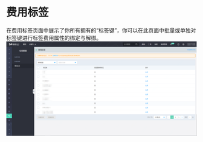 # 费用标签

在费用标签页面中展示了你所有拥有的“标签键”，你可以在此页面中批量或单独对标签键进行标签费用属性的绑定与解绑。
![costtag](../../../../image/Tag/TagFilter/costtag.png)
